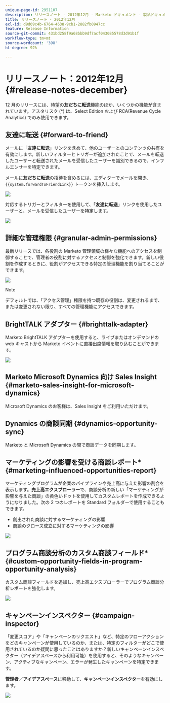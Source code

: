 ```yaml
---
unique-page-id: 2951107
description: リリースノート - 2012年12月 - Marketo ドキュメント - 製品ドキュメント
title: リリースノート - 2012年12月
exl-id: d9d09c4b-6764-4638-9cb1-2882fb0947cc
feature: Release Information
source-git-commit: 431bd258f9a68bbb9df7acf043085578d3d91b1f
workflow-type: tm+mt
source-wordcount: '398'
ht-degree: 92%

---
```


# リリースノート：2012年12月 {#release-notes-december}

12 月のリリースには、待望の&#x200B;**友だちに転送**&#x200B;機能のほか、いくつかの機能が含まれています。アスタリスク (&#42;) は、Select Edition および RCA(Revenue Cycle Analytics) でのみ使用できます。

## 友達に転送 {#forward-to-friend}

メールに「**友達に転送**」リンクを含めて、他のユーザーとのコンテンツの共有を有効にします。新しいフィルターとトリガーが追加されたことで、メールを転送したユーザーと転送されたメールを受信したユーザーを識別できるので、インフルエンサーを特定できます。

メールに&#x200B;**友だちに転送**&#x200B;の招待を含めるには、エディターでメールを開き、`{{system.forwardToFriendLink}}` トークンを挿入します。

![](assets/image2014-9-23-10-3a50-3a45.png)

対応するトリガーとフィルターを使用して、「**友達に転送**」リンクを使用したユーザーと、メールを受信したユーザーを特定します。

![](assets/image2014-9-23-10-3a50-3a56.png)

## 詳細な管理権限 {#granular-admin-permissions}

最新リリースでは、各役割の Marketo 管理領域の様々な機能へのアクセスを制御することで、管理者の役割に対するアクセスと制御を強化できます。新しい役割を作成するときに、役割がアクセスできる特定の管理機能を割り当てることができます。

![](assets/image2014-9-23-10-3a51-3a18.png)

>[!NOTE]
>
>デフォルトでは、「アクセス管理」権限を持つ既存の役割は、変更されるまで、または変更されない限り、すべての管理機能にアクセスできます。

## BrightTALK アダプター {#brighttalk-adapter}

Marketo BrightTALK アダプターを使用すると、ライブまたはオンデマンドの web キャストから Marketo イベントに直接出席情報を取り込むことができます。

![](assets/image2014-9-23-10-3a51-3a31.png)

## Marketo Microsoft Dynamics 向け Sales Insight {#marketo-sales-insight-for-microsoft-dynamics}

Microsoft Dynamics のお客様は、Sales Insight をご利用いただけます。

## Dynamics の商談同期 {#dynamics-opportunity-sync}

Marketo と Microsoft Dynamics の間で商談データを同期します。

## マーケティングの影響を受ける商談レポート&#42; {#marketing-influenced-opportunities-report}

マーケティングプログラムが企業のパイプラインや売上高に与えた影響の割合を表示します。**売上高エクスプローラー**&#x200B;で、商談分析の新しい「マーケティングが影響を与えた商談」の黄色いドットを使用してカスタムレポートを作成できるようになりました。次の 2 つのレポートを Standard フォルダーで使用することもできます。

* 創出された商談に対するマーケティングの影響
* 商談のクローズ成立に対するマーケティングの影響

![](assets/image2014-9-23-10-3a52-3a11.png)

## プログラム商談分析のカスタム商談フィールド&#42; {#custom-opportunity-fields-in-program-opportunity-analysis}

カスタム商談フィールドを追加し、売上高エクスプローラーでプログラム商談分析レポートを強化します。

![](assets/image2014-9-23-10-3a52-3a23.png)

## キャンペーンインスペクター {#campaign-inspector}

「変更スコア」や「キャンペーンのリクエスト」など、特定のフローアクションをどのキャンペーンが使用しているのか、または、特定のフィルターがどこで使用されているのか疑問に思ったことはありますか？新しいキャンペーンインスペクター（アイデアスペースから利用可能）を使用すると、そのようなキャンペーン、アクティブなキャンペーン、エラーが発生したキャンペーンを特定できます。

**管理者**／**アイデアスペース**&#x200B;に移動して、**キャンペーンインスペクター**&#x200B;を有効にします。

![](assets/image2014-9-23-10-3a52-3a39.png)
